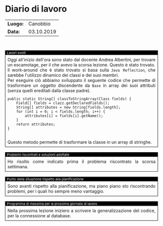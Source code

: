 # Diario di lavoro

<table>
    <tr><td><b>Luogo:</b></td><td>Canobbio</td></tr>
    <tr><td><b>Data:</b></td><td>03.10.2019</td></tr>
</table>

&nbsp;

<div style="border: 1px solid black;text-align:justify;">
    <div style="background-color:black;color:white;font-size:11px;padding-left:5px">
        Lavori svolti
    </div>
    <div style="padding: 7px">
        Oggi all'inizio dell'ora sono stato dal docente Andrea Albertini, per trovare
        un escamotage, per il che avevo la scorsa lezione. Questo &egrave; stato 
        trovato.<br>
        Il work-around che &egrave; stato trovato si basa sulla 
        <code>Java Reflection</code>, che sarebbe l'utilizzo dinamico dei classi e dei
        suoi membri.<br>
        Per eseguire ci&ograve; abbiamo sviluppato il seguente codice che permette di 
        trasformare un oggetto discendente da <code>Base</code> in array dei suoi 
        attributi (senza quelli ereditati dalla classe padre).
        <code><pre>public static String[] classToStringArray(Class<? extends Base> fields) {
    Field[] fields = clazz.getDeclaredFields();
    String[] attributes = new String[fields.length];
    for (int i = 0; i < fields.length; i++) {
        attributes[i] = fields[i].getName();
    }
    return attributes;
}</pre></code><br>
        Questo metodo permette di trasformare la classe in un array di stringhe.
    </div>
</div>

<br>

<div style="border: 1px solid black;text-align:justify;">
    <div style="background-color:black;color:white;font-size:11px;padding-left:5px">
        Problemi riscontrati e soluzioni adottate
    </div>
    <div style="padding: 7px">
        Ho risolto come indicato prima il problema riscontrato la scorsa settimana.
    </div>
</div>

<br>

<div style="border: 1px solid black;text-align:justify;">
    <div style="background-color:black;color:white;font-size:11px;padding-left:5px">
        Punto della situazione rispetto alla pianificazione
    </div>
    <div style="padding: 7px">
        Sono avanti rispetto alla pianificazione, ma piano piano sto riscontrando
        problemi, per i quali ho sempre meno vantaggio.
    </div>
</div>

<br>

<div style="border: 1px solid black;text-align:justify;">
    <div style="background-color:black;color:white;font-size:11px;padding-left:5px">
        Programma di massima per la prossima giornata di lavoro
    </div>
    <div style="padding: 7px">
        Nella prossima lezione iniziero a scrivere la generalizzazione del codice, 
        per la connessione al database.
    </div>
</div>
